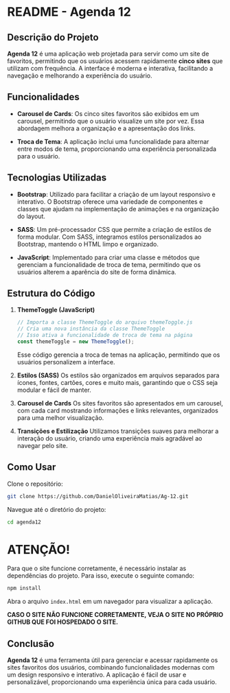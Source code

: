 # README - Agenda 12

## Descrição do Projeto
**Agenda 12** é uma aplicação web projetada para servir como um site de favoritos, permitindo que os usuários acessem rapidamente **cinco sites** que utilizam com frequência. A interface é moderna e interativa, facilitando a navegação e melhorando a experiência do usuário.

## Funcionalidades
- **Carousel de Cards**: Os cinco sites favoritos são exibidos em um carousel, permitindo que o usuário visualize um site por vez. Essa abordagem melhora a organização e a apresentação dos links.
  
- **Troca de Tema**: A aplicação inclui uma funcionalidade para alternar entre modos de tema, proporcionando uma experiência personalizada para o usuário.

## Tecnologias Utilizadas
- **Bootstrap**: Utilizado para facilitar a criação de um layout responsivo e interativo. O Bootstrap oferece uma variedade de componentes e classes que ajudam na implementação de animações e na organização do layout.

- **SASS**: Um pré-processador CSS que permite a criação de estilos de forma modular. Com SASS, integramos estilos personalizados ao Bootstrap, mantendo o HTML limpo e organizado.

- **JavaScript**: Implementado para criar uma classe e métodos que gerenciam a funcionalidade de troca de tema, permitindo que os usuários alterem a aparência do site de forma dinâmica.

## Estrutura do Código
1. **ThemeToggle (JavaScript)**
   ```javascript
   // Importa a classe ThemeToggle do arquivo themeToggle.js
   // Cria uma nova instância da classe ThemeToggle
   // Isso ativa a funcionalidade de troca de tema na página
   const themeToggle = new ThemeToggle();
   ```
   Esse código gerencia a troca de temas na aplicação, permitindo que os usuários personalizem a interface.

2. **Estilos (SASS)**
   Os estilos são organizados em arquivos separados para ícones, fontes, cartões, cores e muito mais, garantindo que o CSS seja modular e fácil de manter.

3. **Carousel de Cards**
   Os sites favoritos são apresentados em um carousel, com cada card mostrando informações e links relevantes, organizados para uma melhor visualização.

4. **Transições e Estilização**
   Utilizamos transições suaves para melhorar a interação do usuário, criando uma experiência mais agradável ao navegar pelo site.

## Como Usar
Clone o repositório:
```bash
git clone https://github.com/DanielOliveiraMatias/Ag-12.git
```

Navegue até o diretório do projeto:
```bash
cd agenda12
```

# ATENÇÃO!

Para que o site funcione corretamente, é necessário instalar as dependências do projeto. Para isso, execute o seguinte comando:

```bash
npm install
```

Abra o arquivo `index.html` em um navegador para visualizar a aplicação.

**CASO O SITE NÃO FUNCIONE CORRETAMENTE, VEJA O SITE NO PRÓPRIO GITHUB QUE FOI HOSPEDADO O SITE.**

## Conclusão
**Agenda 12** é uma ferramenta útil para gerenciar e acessar rapidamente os sites favoritos dos usuários, combinando funcionalidades modernas com um design responsivo e interativo. A aplicação é fácil de usar e personalizável, proporcionando uma experiência única para cada usuário.
